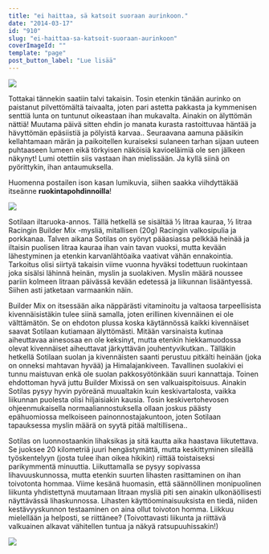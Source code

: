 ```yaml
---
title: "ei haittaa, sä katsoit suoraan aurinkoon."
date: "2014-03-17"
id: "910"
slug: "ei-haittaa-sa-katsoit-suoraan-aurinkoon"
coverImageId: ""
template: "page"
post_button_label: "Lue lisää"
---
```


[![](images/IMG_0146.JPG)](http://2.bp.blogspot.com/-RT5Wzkiah2w/UycSEbzXuUI/AAAAAAAAIGg/nGThq71YL0U/s1600/IMG_0146.JPG)

  

Tottakai tännekin saatiin talvi takaisin. Tosin etenkin tänään aurinko on paistanut pilvettömältä taivaalta, joten pari astetta pakkasta ja kymmenisen senttiä lunta on tuntunut oikeastaan ihan mukavalta. Ainakin on älyttömän nättiä! Muutama päivä sitten ehdin jo manata kurasta rastoittuvaa häntää ja hävyttömän epäsiistiä ja pölyistä karvaa.. Seuraavana aamuna pääsikin kellahtamaan märän ja paikoitellen kuraiseksi sulaneen tarhan sijaan uuteen puhtaaseen lumeen eikä törkyisen näköisiä kavioeläimiä ole sen jälkeen näkynyt! Lumi otettiin siis vastaan ihan mielissään. Ja kyllä siinä on pyörittykin, ihan antaumuksella.

  

Huomenna postailen ison kasan lumikuvia, siihen saakka viihdyttäkää itseänne **ruokintapohdinnoilla**!

  

[![](images/ruokaa.png)](http://2.bp.blogspot.com/-B-ZnJRiq8KI/UyNoZ-wjH5I/AAAAAAAAIFU/CS6hMP8tiNI/s1600/ruokaa.png)

  

Sotilaan iltaruoka-annos. Tällä hetkellä se sisältää ½ litraa kauraa, ½ litraa Racingin Builder Mix -mysliä, mitallisen (20g) Racingin valkosipulia ja porkkanaa. Talven aikana Sotilas on syönyt pääasiassa pelkkää heinää ja iltaisin puolisen litraa kauraa ihan vain tavan vuoksi, mutta kevään lähestyminen ja etenkin karvanlähtöaika vaativat vähän ennakointia. Tarkoitus olisi siirtyä takaisin viime vuonna hyväksi todettuun ruokintaan joka sisälsi lähinnä heinän, myslin ja suolakiven. Myslin määrä noussee pariin kolmeen litraan päivässä kevään edetessä ja liikunnan lisääntyessä. Siihen asti jatketaan varmaankin näin.  
  
Builder Mix on itsessään aika näppärästi vitaminoitu ja valtaosa tarpeellisista kivennäisistäkin tulee siinä samalla, joten erillinen kivennäinen ei ole välttämätön. Se on ehdoton plussa koska käytännössä kaikki kivennäiset saavat Sotilaan kutiamaan älyttömästi. Mitään varsinaista kutinaa aiheuttavaa ainesosaa en ole keksinyt, mutta etenkin hiekkamuodossa olevat kivennäiset aiheuttavat järkyttävän jouhentyvikutkan.. Tälläkin hetkellä Sotilaan suolan ja kivennäisten saanti perustuu pitkälti heinään (joka on onneksi mahtavan hyvää) ja Himalajankiveen. Tavallinen suolakivi ei tunnu maistuvan enkä ole suolan pakkosyötönkään suuri kannattaja. Toinen ehdottoman hyvä juttu Builder Mixissä on sen valkuaispitoisuus. Ainakin Sotilas pysyy hyvin pyöreänä muualtakin kuin keskivartalosta, vaikka liikunnan puolesta olisi hiljaisiakin kausia. Tosin keskivertohevosen ohjeenmukaisella normaaliannostuksella ollaan joskus päästy epähuomiossa melkoiseen painonnostajakuntoon, joten Sotilaan tapauksessa myslin määrä on syytä pitää maltillisena..  
  
Sotilas on luonnostaankin lihaksikas ja sitä kautta aika haastava liikutettava. Se juoksee 20 kilometriä juuri hengästymättä, mutta keskittyminen sileällä työskentelyyn (josta tulee ihan oikea hikikin) riittää toistaiseksi parikymmentä minuuttia. Liikuttamalla se pysyy sopivassa lihavuuskunnossa, mutta etenkin suurten lihasten rasittaminen on ihan toivotonta hommaa. Viime kesänä huomasin, että säännöllinen monipuolinen liikunta yhdistettynä muutamaan litraan mysliä piti sen ainakin ulkonäöllisesti näyttävässä lihaskunnossa. Lihasten käyttöominaisuuksista en tiedä, niiden kestävyyskunnon testaaminen on aina ollut toivoton homma. Liikkuu mielellään ja helposti, se riittänee? (Toivottavasti liikunta ja riittävä valkuainen alkavat vähitellen tuntua ja näkyä ratsupuuhissakin!)  
  

[![](images/rehut.png)](http://2.bp.blogspot.com/-E3UmOXZuNw4/UyceesVdopI/AAAAAAAAIIQ/qUBd6p64o-M/s1600/rehut.png)
